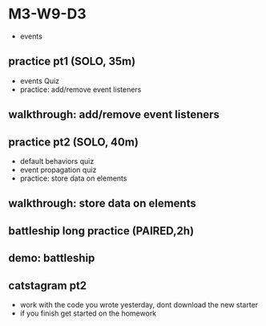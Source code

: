 # M3-W9-D3

- events

## practice pt1 (SOLO, 35m) 

- events Quiz
- practice: add/remove event listeners

## walkthrough: add/remove event listeners

## practice pt2 (SOLO, 40m)

- default behaviors quiz
- event propagation quiz
- practice: store data on elements

## walkthrough: store data on elements

## battleship long practice (PAIRED,2h)

## demo: battleship

## catstagram pt2

- work with the code you wrote yesterday, dont download the new starter
- if you finish get started on the homework
